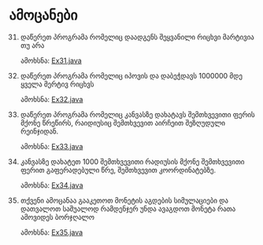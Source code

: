 # ამოცანები

31. დაწერეთ პროგრამა რომელიც დაადგენს შეყვანილი რიცხვი მარტივია თუ არა

    ამოხსნა: [Ex31.java](Ex31.java)
    
32. დაწერეთ პროგრამა რომელიც იპოვის და დაბეჭდავს 1000000 მდე ყველა მერტივ რიცხვს

    ამოხსნა: [Ex32.java](Ex32.java)

33. დაწერეთ პროგრამა რომელიც კანვასზე დახატავს შემთხვევითი ფერის მქონე წრეწირს, რაიდიუსიც შემთხვევით აირჩეით შეზღუდული რეინჯიდან.

    ამოხსნა: [Ex33.java](Ex33.java)

34. კანვასზე დახატეთ 1000 შემთხვევითი რადიუსის მქონე შემთხვევითი ფერით გაფერადებული წრე, შემთხვევით კოორდინატებზე.

    ამოხსნა: [Ex34.java](Ex34.java)

35. თქვენი ამოცანაა გააკეთოთ მონეტის აგდების სიმულაციები და დათვალოთ საშუალოდ რამდენჯერ უნდა ავაგდოთ მონეტა რათა ამოვიდეს ბორჯღალო

    ამოხსნა: [Ex35.java](Ex35.java)
